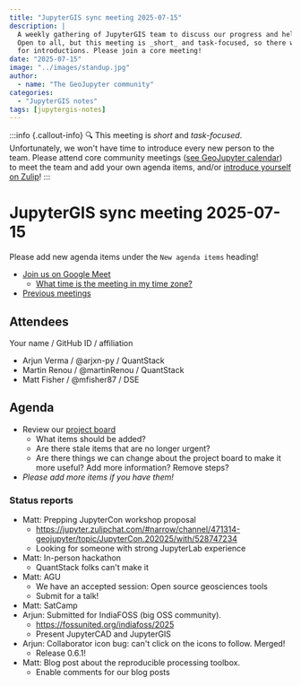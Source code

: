 ```yaml
---
title: "JupyterGIS sync meeting 2025-07-15"
description: |
  A weekly gathering of JupyterGIS team to discuss our progress and help each other out.
  Open to all, but this meeting is _short_ and task-focused, so there will not be time
  for introductions. Please join a core meeting!
date: "2025-07-15"
image: "../images/standup.jpg"
author:
  - name: "The GeoJupyter community"
categories:
  - "JupyterGIS notes"
tags: [jupytergis-notes]
---
```


:::info {.callout-info}
:mag: This meeting is _short_ and _task-focused_. Unfortunately, we won't have time to
introduce every new person to the team. Please attend core community meetings ([see
GeoJupyter calendar](https://geojupyter.org/calendar)) to meet the team and add your own
agenda items, and/or
[introduce yourself on Zulip](https://jupyter.zulipchat.com/#narrow/channel/471314-geojupyter/topic/Welcome)!
:::

# JupyterGIS sync meeting 2025-07-15

Please add new agenda items under the `New agenda items` heading!

- [Join us on Google Meet](https://meet.google.com/zhk-vygf-gke)
  - [What time is the meeting in my time zone?](https://dateful.com/convert/utc?t=3pm)
- [Previous meetings](https://geojupyter.org/blog/#category=JupyterGIS%20notes)


## Attendees

Your name / GitHub ID / affiliation

* Arjun Verma / @arjxn-py / QuantStack
* Martin Renou / @martinRenou / QuantStack
* Matt Fisher / @mfisher87  / DSE


## Agenda

* Review our [project board](https://github.com/orgs/geojupyter/projects/2)
  * What items should be added?
  * Are there stale items that are no longer urgent?
  * Are there things we can change about the project board to make it more useful? Add
    more information? Remove steps?
* _Please add more items if you have them!_


### Status reports

* Matt: Prepping JupyterCon workshop proposal
    * https://jupyter.zulipchat.com/#narrow/channel/471314-geojupyter/topic/JupyterCon.202025/with/528747234
    * Looking for someone with strong JupyterLab experience
* Matt: In-person hackathon
    * QuantStack folks can't make it
* Matt: AGU
    * We have an accepted session: Open source geosciences tools
    * Submit for a talk!
* Matt: SatCamp
* Arjun: Submitted for IndiaFOSS (big OSS community).
    * https://fossunited.org/indiafoss/2025
    * Present JupyterCAD and JupyterGIS
* Arjun: Collaborator icon bug: can't click on the icons to follow. Merged!
    * Release 0.6.1!
* Matt: Blog post about the reproducible processing toolbox.
    * Enable comments for our blog posts
